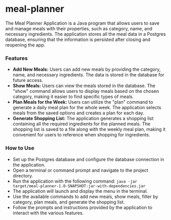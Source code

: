 # meal-planner

The Meal Planner Application is a Java program that allows users to save and manage meals with their properties, such as category, name, and necessary ingredients. The application stores all the meal data in a Postgres database, ensuring that the information is persisted after closing and reopening the app.

### Features
- **Add New Meals:** Users can add new meals by providing the category, name, and necessary ingredients. The data is stored in the database for future access.
- **Show Meals:** Users can view the meals stored in the database. The "show" command allows users to display meals based on the chosen category, making it easier to find specific types of meals.
- **Plan Meals for the Week:** Users can utilize the "plan" command to generate a daily meal plan for the whole week. The application selects meals from the saved options and creates a plan for each day.
- **Generate Shopping List:** The application generates a shopping list containing all the required ingredients for the planned meals. The shopping list is saved to a file along with the weekly meal plan, making it convenient for users to reference when shopping for ingredients.

### How to Use
- Set up the Postgres database and configure the database connection in the application.
- Open a terminal or command prompt and navigate to the project directory.
- Run the application with the following command:
`java -jar target/meal-planner-1.0-SNAPSHOT-jar-with-dependencies.jar`
- The application will launch and display the menu in the terminal.
- Use the available commands to add new meals, show meals, filter by category, plan meals, and generate the shopping list.
- Follow the prompts and instructions provided by the application to interact with the various features.
